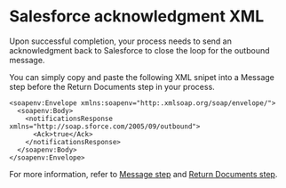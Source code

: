# Salesforce acknowledgment XML 

<head>
  <meta name="guidename" content="Integration"/>
  <meta name="context" content="GUID-0e0525ca-4f3c-4f88-ae2a-0d312dcee670"/>
</head>


Upon successful completion, your process needs to send an acknowledgment back to Salesforce to close the loop for the outbound message.

You can simply copy and paste the following XML snipet into a Message step before the Return Documents step in your process.

```code-xml
<soapenv:Envelope xmlns:soapenv="http:.xmlsoap.org/soap/envelope/">
  <soapenv:Body>
    <notificationsResponse xmlns="http://soap.sforce.com/2005/09/outbound">
      <Ack>true</Ack>
    </notificationsResponse>
  </soapenv:Body>
</soapenv:Envelope>
```

For more information, refer to [Message step](../../Process%20building/r-atm-Message_shape_d7f9fd28-857c-4550-ab7d-39d4817c4668.md) and [Return Documents step](../../Process%20building/r-atm-Return_Documents_shape_61192114-0f9d-49d8-bcd0-1c8d6a843db2.md).
